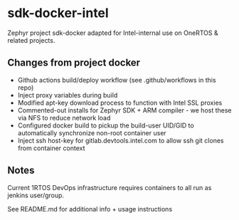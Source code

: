 # sdk-docker-intel
Zephyr project sdk-docker adapted for Intel-internal use on OneRTOS & related projects.

## Changes from project docker

* Github actions build/deploy workflow (see .github/workflows in this repo)
* Inject proxy variables during build
* Modified apt-key download process to function with Intel SSL proxies
* Commented-out installs for Zephyr SDK + ARM compiler - we host these via NFS to reduce network load  
* Configured docker build to pickup the build-user UID/GID to automatically synchronize non-root container user
* Inject ssh host-key for gitlab.devtools.intel.com to allow ssh git clones from container context


## Notes

Current 1RTOS DevOps infrastructure requires containers to all run as jenkins user/group.


See README.md for additional info + usage instructions


